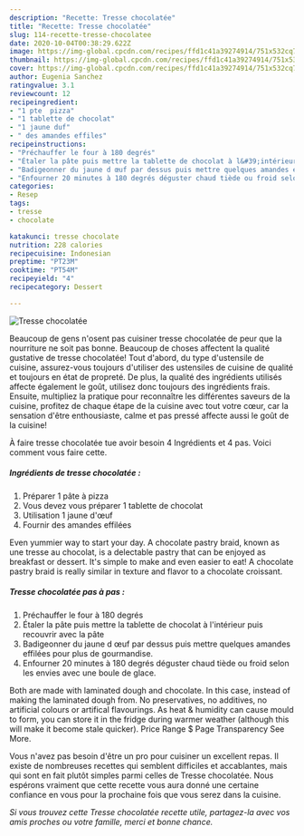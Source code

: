 ```yaml
---
description: "Recette: Tresse chocolatée"
title: "Recette: Tresse chocolatée"
slug: 114-recette-tresse-chocolatee
date: 2020-10-04T00:38:29.622Z
image: https://img-global.cpcdn.com/recipes/ffd1c41a39274914/751x532cq70/tresse-chocolatee-photo-principale-de-la-recette.jpg
thumbnail: https://img-global.cpcdn.com/recipes/ffd1c41a39274914/751x532cq70/tresse-chocolatee-photo-principale-de-la-recette.jpg
cover: https://img-global.cpcdn.com/recipes/ffd1c41a39274914/751x532cq70/tresse-chocolatee-photo-principale-de-la-recette.jpg
author: Eugenia Sanchez
ratingvalue: 3.1
reviewcount: 12
recipeingredient:
- "1 pte  pizza"
- "1 tablette de chocolat"
- "1 jaune duf"
- " des amandes effiles"
recipeinstructions:
- "Préchauffer le four à 180 degrés"
- "Étaler la pâte puis mettre la tablette de chocolat à l&#39;intérieur puis recouvrir avec la pâte"
- "Badigeonner du jaune d œuf par dessus puis mettre quelques amandes effilées pour plus de gourmandise."
- "Enfourner 20 minutes à 180 degrés déguster chaud tiède ou froid selon les envies avec une boule de glace."
categories:
- Resep
tags:
- tresse
- chocolate

katakunci: tresse chocolate 
nutrition: 228 calories
recipecuisine: Indonesian
preptime: "PT23M"
cooktime: "PT54M"
recipeyield: "4"
recipecategory: Dessert

---
```



![Tresse chocolatée](https://img-global.cpcdn.com/recipes/ffd1c41a39274914/751x532cq70/tresse-chocolatee-photo-principale-de-la-recette.jpg)

Beaucoup de gens n'osent pas cuisiner tresse chocolatée de peur que la nourriture ne soit pas bonne. Beaucoup de choses affectent la qualité gustative de tresse chocolatée! Tout d'abord, du type d'ustensile de cuisine, assurez-vous toujours d'utiliser des ustensiles de cuisine de qualité et toujours en état de propreté. De plus, la qualité des ingrédients utilisés affecte également le goût, utilisez donc toujours des ingrédients frais. Ensuite, multipliez la pratique pour reconnaître les différentes saveurs de la cuisine, profitez de chaque étape de la cuisine avec tout votre cœur, car la sensation d'être enthousiaste, calme et pas pressé affecte aussi le goût de la cuisine!

<!--inarticleads1-->

À faire tresse chocolatée tue avoir besoin 4 Ingrédients et 4 pas. Voici comment vous faire cette.

##### Ingrédients de tresse chocolatée :

1. Préparer 1 pâte à pizza
1. Vous devez vous préparer 1 tablette de chocolat
1. Utilisation 1 jaune d&#39;œuf
1. Fournir  des amandes effilées


Even yummier way to start your day. A chocolate pastry braid, known as une tresse au chocolat, is a delectable pastry that can be enjoyed as breakfast or dessert. It&#39;s simple to make and even easier to eat! A chocolate pastry braid is really similar in texture and flavor to a chocolate croissant. 

<!--inarticleads2-->

##### Tresse chocolatée pas à pas :

1. Préchauffer le four à 180 degrés
1. Étaler la pâte puis mettre la tablette de chocolat à l&#39;intérieur puis recouvrir avec la pâte
1. Badigeonner du jaune d œuf par dessus puis mettre quelques amandes effilées pour plus de gourmandise.
1. Enfourner 20 minutes à 180 degrés déguster chaud tiède ou froid selon les envies avec une boule de glace.


Both are made with laminated dough and chocolate. In this case, instead of making the laminated dough from. No preservatives, no additives, no artificial colours or artifical flavourings. As heat &amp; humidity can cause mould to form, you can store it in the fridge during warmer weather (although this will make it become stale quicker). Price Range $ Page Transparency See More. 

<!--inarticleads1-->

<p>
Vous n'avez pas besoin d'être un pro pour cuisiner un excellent repas. Il existe de nombreuses recettes qui semblent difficiles et accablantes, mais qui sont en fait plutôt simples parmi celles de Tresse chocolatée. Nous espérons vraiment que cette recette vous aura donné une certaine confiance en vous pour la prochaine fois que vous serez dans la cuisine.
</p>

<p>
<i>Si vous trouvez cette Tresse chocolatée recette utile, partagez-la avec vos amis proches ou votre famille, merci et bonne chance.</i>
</p>
